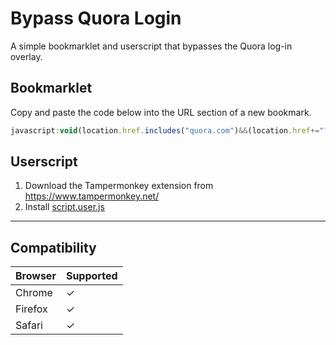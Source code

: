 # Bypass Quora Login
A simple bookmarklet and userscript that bypasses the Quora log-in overlay.

## Bookmarklet
Copy and paste the code below into the URL section of a new bookmark.
```javascript
javascript:void(location.href.includes("quora.com")&&(location.href+="?share=1"))
```

## Userscript
1. Download the Tampermonkey extension from https://www.tampermonkey.net/
2. Install [script.user.js](https://github.com/Ray-Adams/Bypass-Quora-Login/raw/master/script.user.js)

---

## Compatibility
Browser | Supported
--------|------------
Chrome  |     ✓
Firefox |     ✓
Safari  |     ✓
